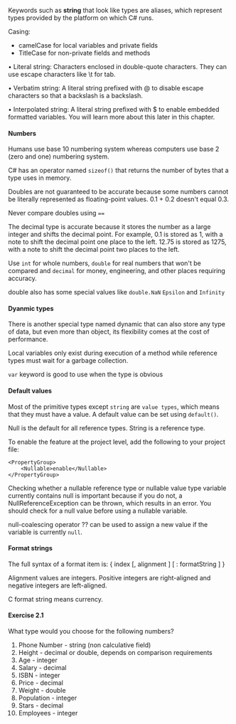 Keywords such as **string** that look like types are aliases, which represent types provided by the platform on which C# runs.

Casing:

- camelCase for local variables and private fields
- TitleCase for non-private fields and methods

• Literal string: Characters enclosed in double-quote characters. They can use
escape characters like \t for tab.

• Verbatim string: A literal string prefixed with @ to disable escape characters
so that a backslash is a backslash.

• Interpolated string: A literal string prefixed with \$ to enable embedded
formatted variables. You will learn more about this later in this chapter.

#### Numbers

Humans use base 10 numbering system whereas computers use base 2 (zero and one) numbering system.

C# has an operator named `sizeof()` that returns the number of bytes that a type uses in memory.

Doubles are not guaranteed to be accurate because some numbers cannot be literally represented as floating-point values. 0.1 + 0.2 doesn't equal 0.3.

Never compare doubles using `==`

The decimal type is accurate because it stores the number as a large integer and
shifts the decimal point. For example, 0.1 is stored as 1, with a note to shift the
decimal point one place to the left. 12.75 is stored as 1275, with a note to shift the
decimal point two places to the left.

Use `int` for whole numbers, `double` for real numbers that won't be compared and `decimal` for money, engineering, and other places requiring accuracy.

double also has some special values like `double.NaN` `Epsilon` and `Infinity`

#### Dyanmic types

There is another special type named dynamic that can also store any type of data, but
even more than object, its flexibility comes at the cost of performance.

Local variables only exist during execution of a method while reference types must wait for a garbage collection.

`var` keyword is good to use when the type is obvious

#### Default values

Most of the primitive types except `string` are `value types`, which means that they must have a value. A default value can be set using `default()`.

Null is the default for all reference types. String is a reference type.

To enable the feature at the project level, add the following to your project file:

```
<PropertyGroup>
    <Nullable>enable</Nullable>
</PropertyGroup>
```

Checking whether a nullable reference type or nullable value type variable currently
contains null is important because if you do not, a NullReferenceException can be
thrown, which results in an error. You should check for a null value before using a
nullable variable.

null-coalescing operator ?? can be used to assign a new value if the variable is currently `null`.

#### Format strings

The full syntax of a format item is:
{ index [, alignment ] [ : formatString ] }

Alignment values are integers. Positive integers are right-aligned and
negative integers are left-aligned.

C format string means currency.

#### Exercise 2.1

What type would you choose for the following numbers?

1. Phone Number - string (non calculative field)
2. Height - decimal or double, depends on comparison requirements
3. Age - integer
4. Salary - decimal
5. ISBN - integer
6. Price - decimal
7. Weight - double
8. Population - integer
9. Stars - decimal
10. Employees - integer
